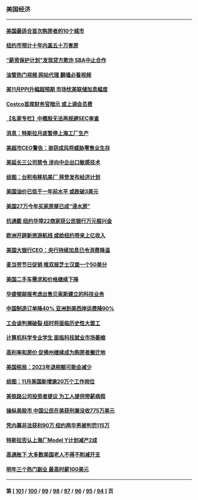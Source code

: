 ### 美国经济
---
#### [美国最适合首次购房者的10个城市](../../pages/ncid1078158/n13881900.md?12110045) 
#### [纽约市预计十年内盖五十万套房](../../pages/ncid1078158/n13881969.md?12110045) 
#### [“薪资保护计划”发现贷方欺诈 SBA中止合作](../../pages/ncid1078158/n13881986.md?12110045) 
#### [油管热门视频 网站代理 翻墙必看视频](http://138.2.39.72:81/youtube.html?epic-marker?12110045)
#### [美11月PPI升幅超预期 市场忧美联储加息幅度](../../pages/ncid1078158/n13881855.md?12110045) 
#### [Costco首席财务官暗示 或上调会员费](../../pages/ncid1078158/n13881808.md?12110045) 
#### [【名家专栏】中概股无法再规避SEC审查](../../pages/ncid1078158/n13881659.md?12110045) 
#### [消息：特斯拉月底暂停上海工厂生产](../../pages/ncid1078158/n13881710.md?12110045) 
#### [美超市CEO警告：盗窃成风将威胁零售业生存](../../pages/ncid1078158/n13881306.md?12110045) 
#### [美延长三公司禁令 涉向中企出口敏感技术](../../pages/ncid1078158/n13881160.md?12110045) 
#### [组图：台积电移机美厂 拜登发布经济计划](../../pages/ncid1078158/n13880859.md?12110045) 
#### [美国油价已低于一年前水平 或跌破3美元](../../pages/ncid1078158/n13881002.md?12110045) 
#### [美国27万今年买家房屋已成“浸水房”](../../pages/ncid1078158/n13881039.md?12110045) 
#### [抗通膨 纽约华埠22商家获公民银行万元振兴金](../../pages/ncid1078158/n13880625.md?12110045) 
#### [欧洲开辟新旅游航线 或给纽约带来上亿收入](../../pages/ncid1078158/n13880632.md?12110045) 
#### [美国大银行CEO：央行持续加息已令消费降温](../../pages/ncid1078158/n13880518.md?12110045) 
#### [麦当劳节日促销 推双层芝士汉堡一个50美分](../../pages/ncid1078158/n13880389.md?12110045) 
#### [美国二手车需求和价格继续下降](../../pages/ncid1078158/n13880409.md?12110045) 
#### [华盛顿邮报考虑出售贝索斯建立的科技业务](../../pages/ncid1078158/n13880380.md?12110045) 
#### [中国制造订单降40% 亚洲到美西岸运费降90%](../../pages/ncid1078158/n13880336.md?12110045) 
#### [工会谈判濒破裂 纽时将面临历史性大罢工](../../pages/ncid1078158/n13880269.md?12110045) 
#### [计算机科学专业学生 面临科技就业市场萎缩](../../pages/ncid1078158/n13879799.md?12110045) 
#### [高利率和房价 促佛州继续成为购房者搬迁地](../../pages/ncid1078158/n13879787.md?12110045) 
#### [美国税局：2023年退税额可能会减少](../../pages/ncid1078158/n13879618.md?12110045) 
#### [组图：11月美国新增逾20万个工作岗位](../../pages/ncid1078158/n13878893.md?12110045) 
#### [美铁路公司投资者提议 为工人提供带薪病假](../../pages/ncid1078158/n13879270.md?12110045) 
#### [操纵美股市 中国公民在美获刑兼没收775万美元](../../pages/ncid1078158/n13879228.md?12110045) 
#### [凭内幕非法获利90万 纽约两华男被判罚115万](../../pages/ncid1078158/n13879252.md?12110045) 
#### [特斯拉否认上海厂Model Y计划减产2成](../../pages/ncid1078158/n13879089.md?12110045) 
#### [高通胀下 大多数美国老人不得不削减开支](../../pages/ncid1078158/n13878869.md?12110045) 
#### [明年三个热门副业 最高时薪100美元](../../pages/ncid1078158/n13877160.md?12110045) 

---
#### 第 [ [101](./101.md?12110045) / [100](./100.md?12110045) / [99](./99.md?12110045) / [98](./98.md?12110045) / [97](./97.md?12110045) / [96](./96.md?12110045) / [95](./95.md?12110045) / [94](./94.md?12110045) ] 页
